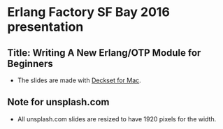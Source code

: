 # Erlang Factory SF Bay 2016 presentation

## Title: Writing A New Erlang/OTP Module for Beginners

* The slides are made with [Deckset for Mac](http://www.decksetapp.com/).

## Note for unsplash.com

* All unsplash.com slides are resized to have 1920 pixels for the width.
